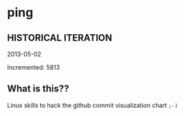 # ping

## HISTORICAL ITERATION
2013-05-02

Incremented: 5813

## What is this?? 
Linux skills to hack the github commit visualization chart `;-)`
